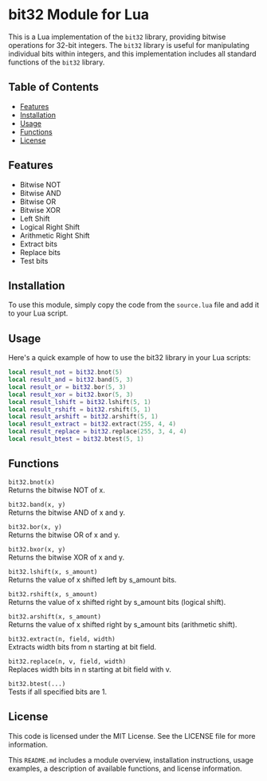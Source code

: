 # bit32 Module for Lua

This is a Lua implementation of the `bit32` library, providing bitwise operations for 32-bit integers. The `bit32` library is useful for manipulating individual bits within integers, and this implementation includes all standard functions of the `bit32` library.

## Table of Contents

- [Features](#features)
- [Installation](#installation)
- [Usage](#usage)
- [Functions](#functions)
- [License](#license)

## Features

- Bitwise NOT
- Bitwise AND
- Bitwise OR
- Bitwise XOR
- Left Shift
- Logical Right Shift
- Arithmetic Right Shift
- Extract bits
- Replace bits
- Test bits

## Installation

To use this module, simply copy the code from the `source.lua` file and add it to your Lua script.

## Usage
Here's a quick example of how to use the bit32 library in your Lua scripts:

```lua
local result_not = bit32.bnot(5)
local result_and = bit32.band(5, 3)
local result_or = bit32.bor(5, 3)
local result_xor = bit32.bxor(5, 3)
local result_lshift = bit32.lshift(5, 1)
local result_rshift = bit32.rshift(5, 1)
local result_arshift = bit32.arshift(5, 1)
local result_extract = bit32.extract(255, 4, 4)
local result_replace = bit32.replace(255, 3, 4, 4)
local result_btest = bit32.btest(5, 1)
```

## Functions

`bit32.bnot(x)`
<br>
Returns the bitwise NOT of x.

`bit32.band(x, y)`
<br>
Returns the bitwise AND of x and y.

`bit32.bor(x, y)`
<br>
Returns the bitwise OR of x and y.

`bit32.bxor(x, y)`
<br>
Returns the bitwise XOR of x and y.

`bit32.lshift(x, s_amount)`
<br>
Returns the value of x shifted left by s_amount bits.

`bit32.rshift(x, s_amount)`
<br>
Returns the value of x shifted right by s_amount bits (logical shift).

`bit32.arshift(x, s_amount)`
<br>
Returns the value of x shifted right by s_amount bits (arithmetic shift).

`bit32.extract(n, field, width)`
<br>
Extracts width bits from n starting at bit field.

`bit32.replace(n, v, field, width)`
<br>
Replaces width bits in n starting at bit field with v.

`bit32.btest(...)`
<br>
Tests if all specified bits are 1.


## License
This code is licensed under the MIT License. See the LICENSE file for more information.

This `README.md` includes a module overview, installation instructions, usage examples, a description of available functions, and license information.